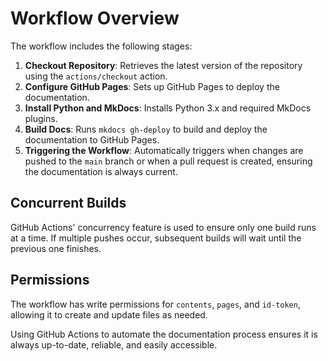 # Workflow Overview

The workflow includes the following stages:

1. **Checkout Repository**: Retrieves the latest version of the repository using the `actions/checkout` action.
2. **Configure GitHub Pages**: Sets up GitHub Pages to deploy the documentation.
3. **Install Python and MkDocs**: Installs Python 3.x and required MkDocs plugins.
4. **Build Docs**: Runs `mkdocs gh-deploy` to build and deploy the documentation to GitHub Pages.
5. **Triggering the Workflow**: Automatically triggers when changes are pushed to the `main` branch or when a pull request is created, ensuring the documentation is always current.

## Concurrent Builds

GitHub Actions' concurrency feature is used to ensure only one build runs at a time. If multiple pushes occur, subsequent builds will wait until the previous one finishes.

## Permissions

The workflow has write permissions for `contents`, `pages`, and `id-token`, allowing it to create and update files as needed.

Using GitHub Actions to automate the documentation process ensures it is always up-to-date, reliable, and easily accessible.
